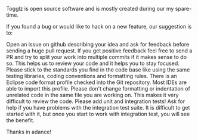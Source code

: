 Togglz is open source software and is mostly created during our my spare-time.

If you found a bug or would like to hack on a new feature, our suggestion is to:

Open an issue on github describing your idea and ask for feedback before sending a huge pull request.
If you get positive feedback feel free to send a PR and try to split your work into multiple commits if it makes sense to do so.
This helps us to review your code and it helps you to stay focused.
Please stick to the standards you find in the code base like using the same testing libraries, coding conventions and formatting rules.
There is an Eclipse code format profile checked into the Git repository. Most IDEs are able to import this profile.
Please don't change formatting or indentation of unrelated code in the same file you are working on. This makes it very difficult to review the code.
Please add unit and integration tests! Ask for help if you have problems with the integration test suite.
It is difficult to get started with it, but once you start to work with integration test, you will see the benefit.

Thanks in adance!
